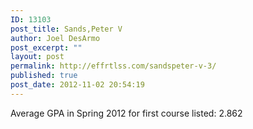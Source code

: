 ```yaml
---
ID: 13103
post_title: Sands,Peter V
author: Joel DesArmo
post_excerpt: ""
layout: post
permalink: http://effrtlss.com/sandspeter-v-3/
published: true
post_date: 2012-11-02 20:54:19
---
```

<p>Average GPA in Spring 2012 for first course listed: 2.862</p>